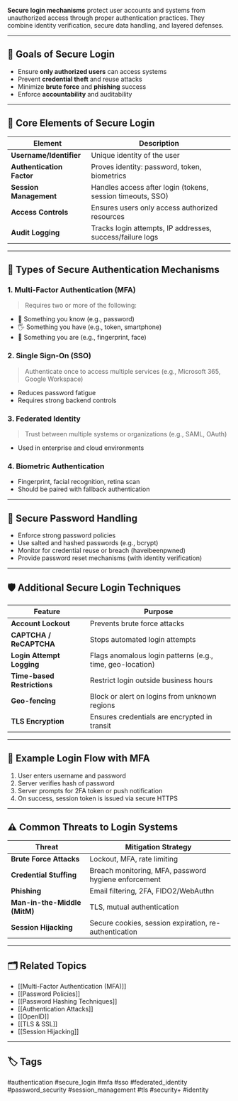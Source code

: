 **Secure login mechanisms** protect user accounts and systems from unauthorized access through proper authentication practices. They combine identity verification, secure data handling, and layered defenses.

---

## 🎯 Goals of Secure Login

- Ensure **only authorized users** can access systems
- Prevent **credential theft** and reuse attacks
- Minimize **brute force** and **phishing** success
- Enforce **accountability** and auditability

---

## 🧩 Core Elements of Secure Login

| Element                      | Description                                                                 |
|-----------------------------|-----------------------------------------------------------------------------|
| **Username/Identifier**     | Unique identity of the user                                                |
| **Authentication Factor**   | Proves identity: password, token, biometrics                               |
| **Session Management**      | Handles access after login (tokens, session timeouts, SSO)                 |
| **Access Controls**         | Ensures users only access authorized resources                             |
| **Audit Logging**           | Tracks login attempts, IP addresses, success/failure logs                  |

---

## 🔐 Types of Secure Authentication Mechanisms

### 1. **Multi-Factor Authentication (MFA)**

> Requires two or more of the following:
- 🧠 Something you know (e.g., password)
- 🖐 Something you have (e.g., token, smartphone)
- 🧬 Something you are (e.g., fingerprint, face)

### 2. **Single Sign-On (SSO)**

> Authenticate once to access multiple services (e.g., Microsoft 365, Google Workspace)

- Reduces password fatigue
- Requires strong backend controls

### 3. **Federated Identity**

> Trust between multiple systems or organizations (e.g., SAML, OAuth)

- Used in enterprise and cloud environments

### 4. **Biometric Authentication**

- Fingerprint, facial recognition, retina scan
- Should be paired with fallback authentication

---

## 🔐 Secure Password Handling

- Enforce strong password policies
- Use salted and hashed passwords (e.g., bcrypt)
- Monitor for credential reuse or breach (haveibeenpwned)
- Provide password reset mechanisms (with identity verification)

---

## 🛡️ Additional Secure Login Techniques

| Feature                      | Purpose                                                    |
|-----------------------------|------------------------------------------------------------|
| **Account Lockout**         | Prevents brute force attacks                               |
| **CAPTCHA / ReCAPTCHA**     | Stops automated login attempts                             |
| **Login Attempt Logging**   | Flags anomalous login patterns (e.g., time, geo-location)  |
| **Time-based Restrictions** | Restrict login outside business hours                      |
| **Geo-fencing**             | Block or alert on logins from unknown regions              |
| **TLS Encryption**          | Ensures credentials are encrypted in transit               |

---

## 🧪 Example Login Flow with MFA

1. User enters username and password
2. Server verifies hash of password
3. Server prompts for 2FA token or push notification
4. On success, session token is issued via secure HTTPS

---

## ⚠️ Common Threats to Login Systems

| Threat                     | Mitigation Strategy                                        |
|----------------------------|------------------------------------------------------------|
| **Brute Force Attacks**    | Lockout, MFA, rate limiting                                |
| **Credential Stuffing**    | Breach monitoring, MFA, password hygiene enforcement       |
| **Phishing**               | Email filtering, 2FA, FIDO2/WebAuthn                       |
| **Man-in-the-Middle (MitM)** | TLS, mutual authentication                              |
| **Session Hijacking**      | Secure cookies, session expiration, re-authentication     |

---

## 🗂 Related Topics

- [[Multi-Factor Authentication (MFA)]]
- [[Password Policies]]
- [[Password Hashing Techniques]]
- [[Authentication Attacks]]
- [[OpenID]]
- [[TLS & SSL]]
- [[Session Hijacking]]

---

## 🏷 Tags

#authentication #secure_login #mfa #sso #federated_identity #password_security #session_management #tls #security+ #identity
